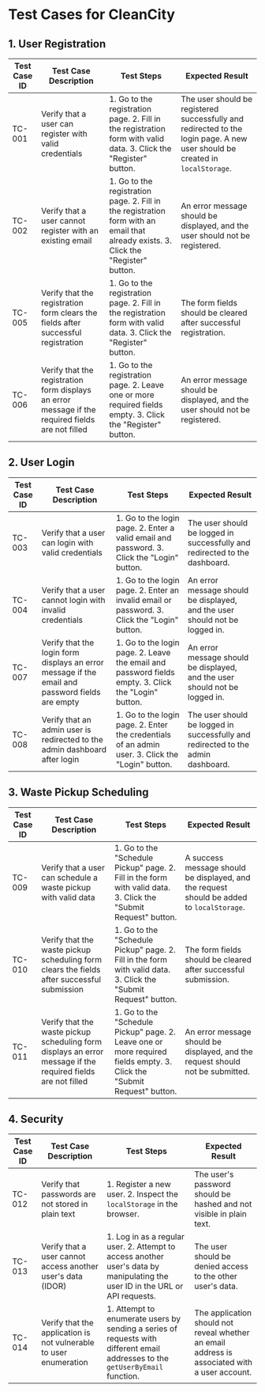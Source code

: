 # Test Cases for CleanCity

## 1. User Registration

| Test Case ID | Test Case Description | Test Steps | Expected Result |
|---|---|---|---|
| TC-001 | Verify that a user can register with valid credentials | 1. Go to the registration page. 2. Fill in the registration form with valid data. 3. Click the "Register" button. | The user should be registered successfully and redirected to the login page. A new user should be created in `localStorage`. |
| TC-002 | Verify that a user cannot register with an existing email | 1. Go to the registration page. 2. Fill in the registration form with an email that already exists. 3. Click the "Register" button. | An error message should be displayed, and the user should not be registered. |
| TC-005 | Verify that the registration form clears the fields after successful registration | 1. Go to the registration page. 2. Fill in the registration form with valid data. 3. Click the "Register" button. | The form fields should be cleared after successful registration. |
| TC-006 | Verify that the registration form displays an error message if the required fields are not filled | 1. Go to the registration page. 2. Leave one or more required fields empty. 3. Click the "Register" button. | An error message should be displayed, and the user should not be registered. |

## 2. User Login

| Test Case ID | Test Case Description | Test Steps | Expected Result |
|---|---|---|---|
| TC-003 | Verify that a user can login with valid credentials | 1. Go to the login page. 2. Enter a valid email and password. 3. Click the "Login" button. | The user should be logged in successfully and redirected to the dashboard. |
| TC-004 | Verify that a user cannot login with invalid credentials | 1. Go to the login page. 2. Enter an invalid email or password. 3. Click the "Login" button. | An error message should be displayed, and the user should not be logged in. |
| TC-007 | Verify that the login form displays an error message if the email and password fields are empty | 1. Go to the login page. 2. Leave the email and password fields empty. 3. Click the "Login" button. | An error message should be displayed, and the user should not be logged in. |
| TC-008 | Verify that an admin user is redirected to the admin dashboard after login | 1. Go to the login page. 2. Enter the credentials of an admin user. 3. Click the "Login" button. | The user should be logged in successfully and redirected to the admin dashboard. |

## 3. Waste Pickup Scheduling

| Test Case ID | Test Case Description | Test Steps | Expected Result |
|---|---|---|---|
| TC-009 | Verify that a user can schedule a waste pickup with valid data | 1. Go to the "Schedule Pickup" page. 2. Fill in the form with valid data. 3. Click the "Submit Request" button. | A success message should be displayed, and the request should be added to `localStorage`. |
| TC-010 | Verify that the waste pickup scheduling form clears the fields after successful submission | 1. Go to the "Schedule Pickup" page. 2. Fill in the form with valid data. 3. Click the "Submit Request" button. | The form fields should be cleared after successful submission. |
| TC-011 | Verify that the waste pickup scheduling form displays an error message if the required fields are not filled | 1. Go to the "Schedule Pickup" page. 2. Leave one or more required fields empty. 3. Click the "Submit Request" button. | An error message should be displayed, and the request should not be submitted. |

## 4. Security

| Test Case ID | Test Case Description | Test Steps | Expected Result |
|---|---|---|---|
| TC-012 | Verify that passwords are not stored in plain text | 1. Register a new user. 2. Inspect the `localStorage` in the browser. | The user's password should be hashed and not visible in plain text. |
| TC-013 | Verify that a user cannot access another user's data (IDOR) | 1. Log in as a regular user. 2. Attempt to access another user's data by manipulating the user ID in the URL or API requests. | The user should be denied access to the other user's data. |
| TC-014 | Verify that the application is not vulnerable to user enumeration | 1. Attempt to enumerate users by sending a series of requests with different email addresses to the `getUserByEmail` function. | The application should not reveal whether an email address is associated with a user account. |
